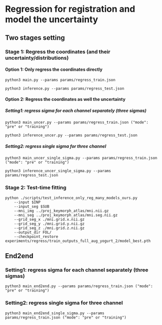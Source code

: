 # Regression for registration and model the uncertainty

## Two stages setting

### Stage 1: Regress the coordinates (and their uncertainty/distributions)

#### Option 1: Only regress the coordinates directly
```
python3 main.py --params params/regress_train.json

python3 inference.py --params params/regress_test.json
```
<!-- ### Option 2: Uncertainty training with only uncertainty loss and without dropout -->
#### Option 2: Regress the coordinates as well the uncertainty

##### Setting1: regress sigma for each channel separately (three sigmas)

```
python3 main_uncer.py --params params/regress_train.json ("mode": "pre" or "training")

python3 inference_uncer.py --params params/regress_test.json
```

##### Setting2:  regress single sigma for three channel

```
python3 main_uncer_single_sigma.py --params params/regress_train.json ("mode": "pre" or "training")

python3 inference_uncer_single_sigma.py --params params/regress_test.json
```
<!-- ### Option 3: Uncertainty training with dropout

    Setting1: line 10, line 30: nn.Dropout(p=0.2).

        python3 main_uncer.py --params params/regress_train_uncer_dropout.json

    Setting2: line 10, line 30: nn.Dropout(p=0.3).

    Setting3: line 10, line 30: nn.Dropout(p=0.4).

    Setting4: line 30: nn.Dropout(p=0.5).

    Setting5: line 30: nn.Dropout(p=0.2). -->

### Stage 2: Test-time fitting
```
python ./scripts/test_inference_only_reg_many_models_ours.py 
    --input $INP 
    --input_seg $SUB 
    --mni_img ../proj_keymorph_atlas/mni.nii.gz 
    --mni_seg ../proj_keymorph_atlas/mni.seg.nii.gz 
    --grid_seg_x ./mni.grid.x.nii.gz 
    --grid_seg_y ./mni.grid.y.nii.gz 
    --grid_seg_z ./mni.grid.z.nii.gz 
    --output_dir FOL/ 
    --checkpoint_restore experiments/regress/train_outputs_full_aug_yogurt_2/model_best.pth
```
## End2end

### Setting1: regress sigma for each channel separately (three sigmas)


```
python3 main_end2end.py --params params/regress_train.json ("mode": "pre" or "training")
```

### Setting2: regress single sigma for three channel

```
python3 main_end2end_single_sigma.py --params params/regress_train.json ("mode": "pre" or "training")
```